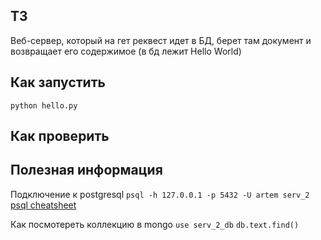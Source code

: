 ## ТЗ
Веб-сервер, который на гет реквест идет в БД, берет там документ и возвращает его содержимое (в бд лежит Hello World)

## Как запустить 
`python hello.py`

## Как проверить

## Полезная информация 
Подключение к postgresql 
`psql -h 127.0.0.1 -p 5432 -U artem serv_2`
[psql cheatsheet](https://postgrescheatsheet.com/#/tables)

Как посмотереть коллекцию в mongo 
`use serv_2_db`
`db.text.find()`

